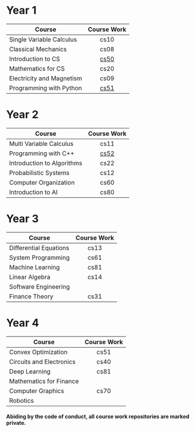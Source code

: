 # Year 1

| Course                         | Course Work                    |
| -------------------------------|:------------------------------:|
| Single Variable Calculus       | cs10                           | 
| Classical Mechanics            | cs08                           | 
| Introduction to CS             | [cs50](../../../cs50)          |
| Mathematics for CS             | cs20                           | 
| Electricity and Magnetism      | cs09                           |  
| Programming with Python        | [cs51](../../../cs21)          | 

# Year 2

| Course                         | Course Work   |
| -------------------------------|:------------------------------:|
| Multi Variable Calculus        | cs11                           |   
| Programming with C++           | [cs52](../../../cs51)          | 
| Introduction to Algorithms     | cs22                           | 
| Probabilistic Systems          | cs12                           |  
| Computer Organization          | cs60                           | 
| Introduction to AI             | cs80                           |   

# Year 3

| Course                         | Course Work   |
| -------------------------------|:-------------:|
| Differential Equations         | cs13          | 
| System Programming             | cs61          | 
| Machine Learning               | cs81          | 
| Linear Algebra                 | cs14          | 
| Software Engineering           |               | 
| Finance Theory                 | cs31          | 

# Year 4

| Course                         | Course Work   |
| -------------------------------|:-------------:|
| Convex Optimization            | cs51          | 
| Circuits and Electronics       | cs40          | 
| Deep Learning                  | cs81          | 
| Mathematics for Finance        |               | 
| Computer Graphics              | cs70          | 
| Robotics                       |               | 


#### Abiding by the code of conduct, all course work repositories are marked private.
